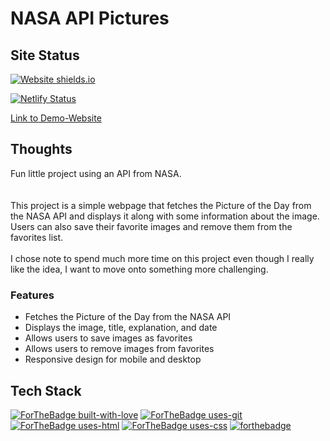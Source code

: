 # NASA API Pictures

## Site Status 

[![Website shields.io](https://img.shields.io/website-up-down-green-red/http/shields.io.svg)](http://shields.io/)

[![Netlify Status](https://api.netlify.com/api/v1/badges/c6968d63-6b5e-4a6d-acb4-9be6252a811e/deploy-status)](https://app.netlify.com/sites/devon-nasa-pic-of-the-day/deploys)

[Link to Demo-Website](https://devon-nasa-pic-of-the-day.netlify.app/)

## Thoughts

Fun little project using an API from NASA.  
<br><br>
This project is a simple webpage that fetches the Picture of the Day from the NASA API and displays it along with some information about the image. Users can also save their favorite images and remove them from the favorites list.
<br><br>
I chose note to spend much more time on this project even though I really like the idea, I want to move onto something more challenging. 

### Features

- Fetches the Picture of the Day from the NASA API
- Displays the image, title, explanation, and date
- Allows users to save images as favorites
- Allows users to remove images from favorites
- Responsive design for mobile and desktop


## Tech Stack
[![ForTheBadge built-with-love](http://ForTheBadge.com/images/badges/built-with-love.svg)](https://github.com/sahiljamwal)
[![ForTheBadge uses-git](http://ForTheBadge.com/images/badges/uses-git.svg)](https://GitHub.com/)
[![ForTheBadge uses-html](http://ForTheBadge.com/images/badges/uses-html.svg)](http://ForTheBadge.com)
[![ForTheBadge uses-css](http://ForTheBadge.com/images/badges/uses-css.svg)](http://ForTheBadge.com)
[![forthebadge](https://forthebadge.com/images/badges/made-with-javascript.svg)](https://forthebadge.com)

